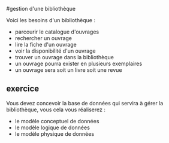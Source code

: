 #gestion d'une bibliothèque

Voici les besoins d'un bibliothèque : 

- parcourir le catalogue d'ouvrages
- rechercher un ouvrage
- lire la fiche d'un ouvrage
- voir la disponibilité d'un ouvrage
- trouver un ouvrage dans la bibliothèque
- un ouvrage pourra exister en plusieurs exemplaires
- un ouvrage sera soit un livre soit une revue

## exercice

Vous devez concevoir la base de données qui servira à gérer la bibliothèque, vous cela vous réaliserez : 

- le modèle conceptuel de données
- le modèle logique de données
- le modèle physique de données
